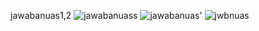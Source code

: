 jawabanuas1,2
![jawabanuass](https://user-images.githubusercontent.com/92674229/175312552-e7b4614a-82ff-4eec-822a-da2f0f673a3f.jpeg)
![jawabanuas'](https://user-images.githubusercontent.com/92674229/175312582-103767a8-5db5-40a3-af84-7eca48526893.jpeg)
![jwbnuas](https://user-images.githubusercontent.com/92674229/175312627-bd0a2894-bade-4770-99c3-5eb6a7b63a6c.jpeg)

